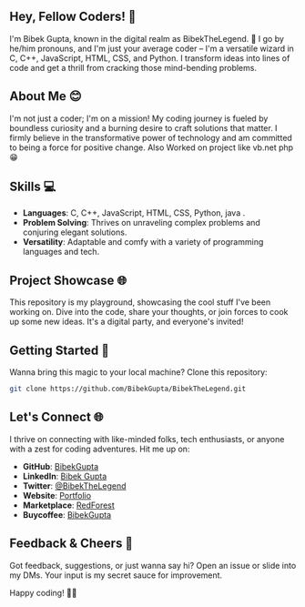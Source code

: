 ## Hey, Fellow Coders! 👋

I'm Bibek Gupta, known in the digital realm as BibekTheLegend. 🌟 I go by he/him pronouns, and I'm just your average coder – I'm a versatile wizard in C, C++, JavaScript, HTML, CSS, and Python. I transform ideas into lines of code and get a thrill from cracking those mind-bending problems.


## About Me 😊

I'm not just a coder; I'm on a mission! My coding journey is fueled by boundless curiosity and a burning desire to craft solutions that matter. I firmly believe in the transformative power of technology and am committed to being a force for positive change. Also Worked on project like vb.net php 😁


## Skills 💻

- **Languages**: C, C++, JavaScript, HTML, CSS, Python, java . 
- **Problem Solving**: Thrives on unraveling complex problems and conjuring elegant solutions.
- **Versatility**: Adaptable and comfy with a variety of programming languages and tech.


## Project Showcase 🌐

This repository is my playground, showcasing the cool stuff I've been working on. Dive into the code, share your thoughts, or join forces to cook up some new ideas. It's a digital party, and everyone's invited!


## Getting Started 🚀

Wanna bring this magic to your local machine? Clone this repository:

```bash
git clone https://github.com/BibekGupta/BibekTheLegend.git
```


## Let's Connect 🌐

I thrive on connecting with like-minded folks, tech enthusiasts, or anyone with a zest for coding adventures. Hit me up on:

- **GitHub**: [BibekGupta](https://github.com/BibekGupta)
- **LinkedIn**: [Bibek Gupta](https://www.linkedin.com/in/bibek-gupta(soon))
- **Twitter**: [@BibekTheLegend](https://twitter.com/BibekTheLegend(soon))
- **Website**: [Portfolio](https://bibekgupta.free.nf)
- **Marketplace**: [RedForest](https://marketplace.visualstudio.com/publishers/BibekTheLegend)
- **Buycoffee**: [BibekGupta](https://www.buymeacoffee.com/bibekgupta)


## Feedback & Cheers 🚀

Got feedback, suggestions, or just wanna say hi? Open an issue or slide into my DMs. Your input is my secret sauce for improvement.

Happy coding! 🚀🔥
